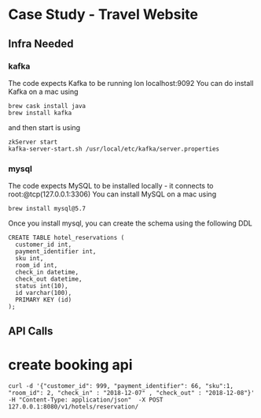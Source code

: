 #  Case Study - Travel Website

## Infra Needed

### kafka
The code expects Kafka to be running lon localhost:9092
You can do install Kafka on a mac using
```
brew cask install java
brew install kafka
```
and then start is using
```
zkServer start
kafka-server-start.sh /usr/local/etc/kafka/server.properties
```

### mysql
The code expects MySQL to be installed locally - it connects to root:@tcp(127.0.0.1:3306)
You can install MySQL on a mac using
```
brew install mysql@5.7
```

Once you install mysql, you can create the schema using the following DDL
```
CREATE TABLE hotel_reservations (
  customer_id int,
  payment_identifier int,
  sku int,
  room_id int,
  check_in datetime,
  check_out datetime,
  status int(10),
  id varchar(100),
  PRIMARY KEY (id)
);
```

## API Calls

# create booking api
```
curl -d '{"customer_id": 999, "payment_identifier": 66, "sku":1, "room_id": 2, "check_in" : "2018-12-07" , "check_out" : "2018-12-08"}' -H "Content-Type: application/json"  -X POST 127.0.0.1:8080/v1/hotels/reservation/
```

